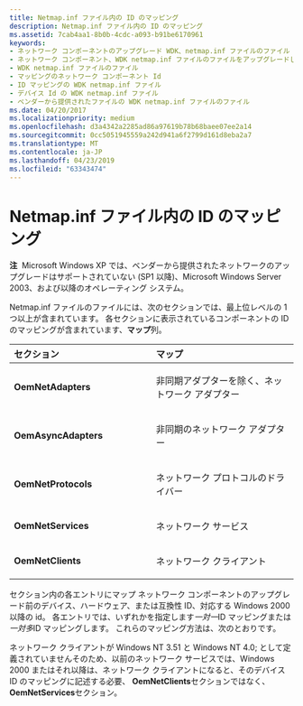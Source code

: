 ```yaml
---
title: Netmap.inf ファイル内の ID のマッピング
description: Netmap.inf ファイル内の ID のマッピング
ms.assetid: 7cab4aa1-8b0b-4cdc-a093-b91be6170961
keywords:
- ネットワーク コンポーネントのアップグレード WDK、netmap.inf ファイルのファイル
- ネットワーク コンポーネント、WDK netmap.inf ファイルのファイルをアップグレードします。
- WDK netmap.inf ファイルのファイル
- マッピングのネットワーク コンポーネント Id
- ID マッピングの WDK netmap.inf ファイル
- デバイス Id の WDK netmap.inf ファイル
- ベンダーから提供されたファイルの WDK netmap.inf ファイルのファイル
ms.date: 04/20/2017
ms.localizationpriority: medium
ms.openlocfilehash: d3a4342a2285ad86a97619b78b68baee07ee2a14
ms.sourcegitcommit: 0cc5051945559a242d941a6f2799d161d8eba2a7
ms.translationtype: MT
ms.contentlocale: ja-JP
ms.lasthandoff: 04/23/2019
ms.locfileid: "63343474"
---
```

# <a name="mapping-ids-in-a-netmapinf-file"></a>Netmap.inf ファイル内の ID のマッピング





**注**  Microsoft Windows XP では、ベンダーから提供されたネットワークのアップグレードはサポートされていない (SP1 以降)、Microsoft Windows Server 2003、および以降のオペレーティング システム。

 

Netmap.inf ファイルのファイルには、次のセクションでは、最上位レベルの 1 つ以上が含まれています。 各セクションに表示されているコンポーネントの ID のマッピングが含まれています、**マップ**列。

<table>
<colgroup>
<col width="50%" />
<col width="50%" />
</colgroup>
<thead>
<tr class="header">
<th align="left">セクション</th>
<th align="left">マップ</th>
</tr>
</thead>
<tbody>
<tr class="odd">
<td align="left"><p><strong>OemNetAdapters</strong></p></td>
<td align="left"><p>非同期アダプターを除く、ネットワーク アダプター</p></td>
</tr>
<tr class="even">
<td align="left"><p><strong>OemAsyncAdapters</strong></p></td>
<td align="left"><p>非同期のネットワーク アダプター</p></td>
</tr>
<tr class="odd">
<td align="left"><p><strong>OemNetProtocols</strong></p></td>
<td align="left"><p>ネットワーク プロトコルのドライバー</p></td>
</tr>
<tr class="even">
<td align="left"><p><strong>OemNetServices</strong></p></td>
<td align="left"><p>ネットワーク サービス</p></td>
</tr>
<tr class="odd">
<td align="left"><p><strong>OemNetClients</strong></p></td>
<td align="left"><p>ネットワーク クライアント</p></td>
</tr>
</tbody>
</table>

 

セクション内の各エントリにマップ ネットワーク コンポーネントのアップグレード前のデバイス、ハードウェア、または互換性 ID、対応する Windows 2000 以降の id。 各エントリでは、いずれかを指定します*一対一*ID マッピングまたは*一対多*ID マッピングします。 これらのマッピング方法は、次のとおりです。

ネットワーク クライアントが Windows NT 3.51 と Windows NT 4.0; として定義されていませんそのため、以前のネットワーク サービスでは、Windows 2000 またはそれ以降は、ネットワーク クライアントになると、そのデバイス ID のマッピングに記述する必要、 **OemNetClients**セクションではなく、 **OemNetServices**セクション。

 

 





